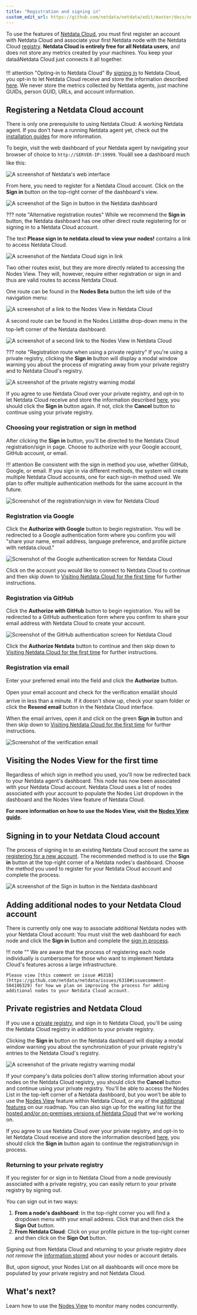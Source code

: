 ```yaml
---
title: "Registration and signing in"
custom_edit_url: https://github.com/netdata/netdata/edit/master/docs/netdata-cloud/signing-in.md
---
```




To use the features of [Netdata Cloud](/docs/agent/netdata-cloud/readme), you must first register an account with Netdata Cloud and associate your first Netdata node with the Netdata Cloud [registry](/docs/registry). **Netdata Cloud is entirely free for all Netdata users**, and does not store any metrics created by your machines. You keep your dataâNetdata Cloud just connects it all together.

!!! attention "Opting-in to Netdata Cloud"
    By [signing in](/docs/agent/netdata-cloud/signing-in) to Netdata Cloud, you opt-in to let Netdata Cloud receive and store the information described [here](/docs/registry#what-data-does-the-registry-store). We never store the metrics collected by Netdata agents, just machine GUIDs, person GUID, URLs, and account information.

## Registering a Netdata Cloud account

There is only one prerequisite to using Netdata Cloud: A working Netdata agent. If you don't have a running Netdata agent yet, check out the [installation guides](/docs/packaging/installer/) for more information.

To begin, visit the web dashboard of your Netdata agent by navigating your browser of choice to `http://SERVER-IP:19999`. Youâll see a dashboard much like this:

![A screenshot of Netdata's web interface](https://user-images.githubusercontent.com/1153921/59644657-b7330300-9122-11e9-9dda-ea784422f3f2.png)

From here, you need to register for a Netdata Cloud account. Click on the **Sign in** button on the top-right corner of the dashboard's view.

![A screenshot of the Sign in button in the Netdata dashboard](https://user-images.githubusercontent.com/1153921/59782688-6252d200-9273-11e9-9975-52be0d6714bf.png)

??? note "Alternative registration routes"
    While we recommend the **Sign in** button, the Netdata dashboard has one other direct route registering for or signing in to a Netdata Cloud account.


The text **Please sign in to netdata.cloud to view your nodes!** contains a link to access Netdata Cloud.

![A screenshot of the Netdata Cloud sign in link](https://user-images.githubusercontent.com/1153921/59644958-2f4df880-9124-11e9-946c-bb30c8735e0a.png)

Two other routes exist, but they are more directly related to accessing the Nodes View. They will, however, require either registration or sign in and thus are valid routes to access Netdata Cloud.

One route can be found in the **Nodes Beta** button the left side of the navigation menu:

![A screenshot of a link to the Nodes View in Netdata Cloud](https://user-images.githubusercontent.com/1153921/59644663-c1ed9800-9122-11e9-9ebc-d67e7db229a7.png)

A second route can be found in the Nodes Listâthe drop-down menu in the top-left corner of the Netdata dashboard:

 ![A screenshot of a second link to the Nodes View in Netdata Cloud](https://user-images.githubusercontent.com/1153921/59644973-3d9c1480-9124-11e9-9a1d-33c412578a9f.png)


??? note "Registration route when using a private registry"
    If you're using a private registry, clicking the **Sign in** button will display a modal window warning you about the process of migrating away from your private registry and to Netdata Cloud's registry.


![A screenshot of the private registry warning modal](https://user-images.githubusercontent.com/1153921/59782901-ca091d00-9273-11e9-9f9a-0cb18f78ca26.png)

If you agree to use Netdata Cloud over your private registry, and opt-in to let Netdata Cloud receive and store the information described [here](/docs/registry#what-data-does-the-registry-store), you should click the **Sign in** button again. If not, click the **Cancel** button to continue using your private registry.


### Choosing your registration or sign in method

After clicking the **Sign in** button, you'll be directed to the Netdata Cloud registration/sign in page. Choose to authorize with your Google account, GitHub account, or email.

!!! attention
    Be consistent with the sign in method you use, whether GitHub, Google, or email. If you sign in via different methods, the system will create multiple Netdata Cloud accounts, one for each sign-in method used. We plan to offer multiple authentication methods for the same account in the future.

![Screenshot of the registration/sign in view for Netdata Cloud](https://user-images.githubusercontent.com/1153921/59783226-8bc02d80-9274-11e9-8bbc-4718759b3145.png)

### Registration via Google

Click the **Authorize with Google** button to begin registration. You will be redirected to a Google authentication form where you confirm you will "share your name, email address, language preference, and profile picture with netdata.cloud." 

![Screenshot of the Google authentication screen for Netdata Cloud](https://user-images.githubusercontent.com/1153921/59786094-50752d00-927b-11e9-9411-5d7ce2b71ab0.png)

Click on the account you would like to connect to Netdata Cloud to continue and then skip down to [Visiting Netdata Cloud for the first time](#visiting-the-nodes-view-for-the-first-time) for further instructions.

### Registration via GitHub

Click the **Authorize with GitHub** button to begin registration. You will be redirected to a GitHub authentication form where you confirm to share your email address with Netdata Cloud to create your account.

![Screenshot of the GitHub authentication screen for Netdata Cloud](https://user-images.githubusercontent.com/1153921/59786227-a2b64e00-927b-11e9-939b-6fc51ef453b0.png)

Click the **Authorize Netdata** button to continue and then skip down to [Visiting Netdata Cloud for the first time](#visiting-the-nodes-view-for-the-first-time) for further instructions.

### Registration via email

Enter your preferred email into the field and click the **Authorize** button. 

Open your email account and check for the verification emailâit should arrive in less than a minute. If it doesn't show up, check your spam folder or click the **Resend email** button in the Netdata Cloud interface.

When the email arrives, open it and click on the green **Sign in** button and then skip down to [Visiting Netdata Cloud for the first time](#visiting-the-nodes-view-for-the-first-time) for further instructions.

![Screenshot of the verification email](https://user-images.githubusercontent.com/1153921/59783969-338a2b00-9276-11e9-84b8-a4f678de1242.png)

## Visiting the Nodes View for the first time

Regardless of which sign in method you used, you'll now be redirected back to your Netdata agent's dashboard. This node has now been associated with your Netdata Cloud account. Netdata Cloud uses a list of nodes associated with your account to populate the Nodes List dropdown in the dashboard and the Nodes View feature of Netdata Cloud.

**For more information on how to use the Nodes View, visit the [Nodes View guide](/docs/agent/netdata-cloud/nodes-view).**

## Signing in to your Netdata Cloud account

The process of signing in to an existing Netdata Cloud account the same as [registering for a new account](#registering-a-netdata-cloud-account). The recommended method is to use the **Sign in** button at the top-right corner of a Netdata nodes's dashboard. Choose the method you used to register for your Netdata Cloud account and complete the process.

![A screenshot of the Sign in button in the Netdata dashboard](https://user-images.githubusercontent.com/1153921/59782688-6252d200-9273-11e9-9975-52be0d6714bf.png)

## Adding additional nodes to your Netdata Cloud account

There is currently only one way to associate additional Netdata nodes with your Netdata Cloud account: You must visit the web dashboard for each node and click the **Sign in** button and complete the [sign in process](#signing-in-to-your-netdata-cloud-account).

!!! note ""
    We are aware that the process of registering each node individually is cumbersome for those who want to implement Netdata Cloud's features across a large infrastructure. 

```
Please view [this comment on issue #6318](https://github.com/netdata/netdata/issues/6318#issuecomment-504106329) for how we plan on improving the process for adding additional nodes to your Netdata Cloud account.
```

## Private registries and Netdata Cloud

If you use a [private registry](/docs/registry#run-your-own-registry), and sign in to Netdata Cloud, you'll be using the Netdata Cloud registry in addition to your private registry.

Clicking the **Sign in** button on the Netdata dashboard will display a modal window warning you about the synchronization of your private registry's entries to the Netdata Cloud's registry.

![A screenshot of the private registry warning modal](https://user-images.githubusercontent.com/1153921/59807493-fd1bd280-92ac-11e9-8017-98efb2cbbed8.png)

If your company's data policies don't allow storing information about your nodes on the Netdata Cloud registry, you should click the **Cancel** button and continue using your private registry. You'll be able to access the Nodes List in the top-left corner of a Netdata dashboard, but you won't be able to use the [Nodes View](/docs/agent/netdata-cloud/nodes-view) feature within Netdata Cloud, or any of the [additional features](https://blog.netdata.cloud/posts/netdata-cloud-announcement/#what-features-will-netdata-cloud-offer) on our roadmap. You can also sign up for the waiting list for the [hosted and/or on-premises versions of Netdata Cloud](/docs/agent/netdata-cloud/readme#running-netdata-cloud-on-premises-or-as-a-hosted-instance) that we're working on.

If you agree to use Netdata Cloud over your private registry, and opt-in to let Netdata Cloud receive and store the information described [here](/docs/registry#what-data-does-the-registry-store), you should click the **Sign in** button again to continue the registration/sign in process.

### Returning to your private registry

If you register for or sign in to Netdata Cloud from a node previously associated with a private registry, you can easily return to your private registry by signing out.

You can sign out in two ways:

1.  **From a node's dashboard**: In the top-right corner you will find a dropdown menu with your email address. Click that and then click the **Sign Out** button.
2.  **From Netdata Cloud**: Click on your profile picture in the top-right corner and then click on the **Sign Out** button.

Signing out from Netdata Cloud and returning to your private registry *does not remove* the [information stored](/docs/registry#what-data-does-the-registry-store) about your nodes or account details.

But, upon signout, your Nodes List on all dashboards will once more be populated by your private registry and not Netdata Cloud.

<!-- ## The 'Synchronize with Netdata Cloud' button

Once signed in to Netdata Cloud, the Nodes List dropdown will now show a button labeled `Synchronize with netdata.cloud`. 

The `Synchronize with Netdata Cloud` button is a migration (or import) tool for Netdata Cloud. If either the public or your private registry contains a list of nodes associated with your `person_guid`, it will import them into Netdata Cloud and associate them with the `accounts` information in the Netdata Cloud registry.

When you click the `Synchronize with netdata.cloud` button, you will receive one of two popup messages based on whether you were using the public registry (at `registry.my-netdata.io`) or a private registry.

**Public registry**:

![Screenshot of the synchronization warning for public registries](https://user-images.githubusercontent.com/1153921/59807540-3a806000-92ad-11e9-99b7-e2254d817ed4.png)

**Private registry**:

![Screenshot of the synchronization warning for private registries](https://user-images.githubusercontent.com/1153921/59807459-d8bff600-92ac-11e9-997f-e84b909f266e.png)

If you do not want to synchronize your registry of choice with Netdata Cloud, click `Cancel`.

If you do, click `Synchronize`. This will push GUIDs, hostnames, and URLs to Netdata Cloud's registry.

Now, when you visit the Nodes View, you will be able to see all the nodes that were once associated with the public/private registry you were using previously. -->

## What's next?

Learn how to use the [Nodes View](/docs/agent/netdata-cloud/nodes-view) to monitor many nodes concurrently.


